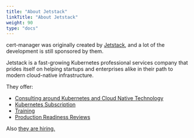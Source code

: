 ```yaml
---
title: "About Jetstack"
linkTitle: "About Jetstack"
weight: 90
type: "docs"
---
```


cert-manager was originally created by [Jetstack](https://jetstack.io), and
a lot of the development is still sponsored by them.

Jetstack is a fast-growing Kubernetes professional services company that prides
itself on helping startups and enterprises alike in their path to modern
cloud-native infrastructure.

They offer:

- [Consulting around Kubernetes and Cloud Native Technology](https://www.jetstack.io/consulting/)
- [Kubernetes Subscription](https://www.jetstack.io/subscription/)
- [Training](https://www.jetstack.io/training/)
- [Production Readiness Reviews](https://www.jetstack.io/consulting/)

Also [they are hiring.](https://jetstack.io/careers/)
